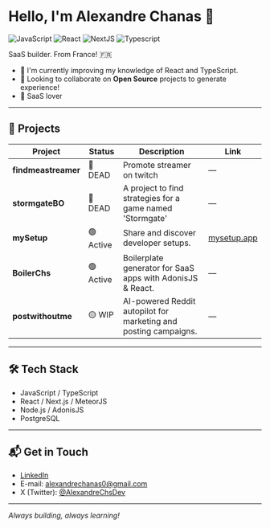 # Hello, I'm Alexandre Chanas 👋

![JavaScript](https://img.shields.io/badge/JavaScript-Intermediate-yellow)
![React](https://img.shields.io/badge/React-Intermediate-blue)
![NextJS](https://img.shields.io/badge/NextJS-Intermediate-blue)
![Typescript](https://img.shields.io/badge/Typescript-Learning-blue)

SaaS builder. From France! 🇫🇷

-  🌱 I'm currently improving my knowledge of React and TypeScript.
-  👯 Looking to collaborate on **Open Source** projects to generate experience!
-  🫶 SaaS lover

---

## 🚀 Projects

| Project             | Status      | Description                                                        | Link                                      |
|---------------------|------------|--------------------------------------------------------------------|-------------------------------------------|
| **findmeastreamer** | 🔴 DEAD   | Promote streamer on twitch                                         | —                                         |
| **stormgateBO**     | 🔴 DEAD   | A project to find strategies for a game named 'Stormgate'          | —                                         |
| **mySetup**         | 🟢 Active   | Share and discover developer setups.                               | [mysetup.app](https://mysetup.app)        |
| **BoilerChs**       | 🟢 Active   | Boilerplate generator for SaaS apps with AdonisJS & React.         | —                                         |
| **postwithoutme**   | 🟡 WIP    | AI-powered Reddit autopilot for marketing and posting campaigns.   | —                                         |


---

## 🛠️ Tech Stack

-  JavaScript / TypeScript
-  React / Next.js / MeteorJS
-  Node.js / AdonisJS
-  PostgreSQL

---

## 📬 Get in Touch

-  [LinkedIn](https://www.linkedin.com/in/alexandre-chanas-8b2399197/)
-  E-mail: alexandrechanas0@gmail.com
-  X (Twitter): [@AlexandreChsDev](https://twitter.com/AlexandreChsDev)

---

*Always building, always learning!*
